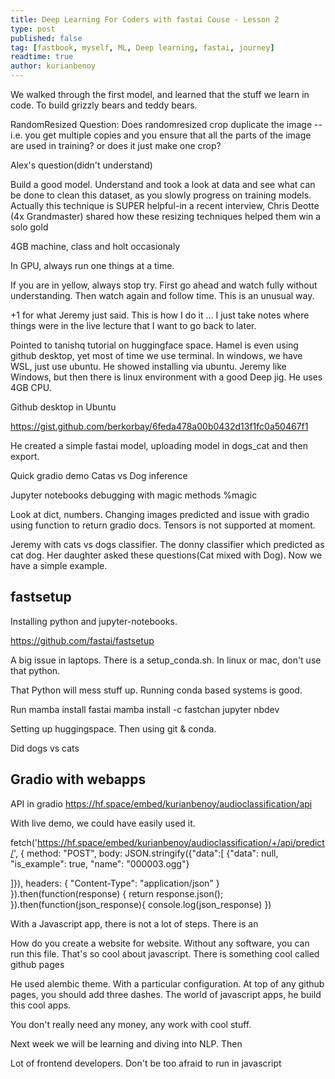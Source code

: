```yaml
---
title: Deep Learning For Coders with fastai Couse - Lesson 2
type: post
published: false
tag: [fastbook, myself, ML, Deep learning, fastai, journey]
readtime: true
author: kurianbenoy
---
```


We walked through the first model, and learned that the stuff we learn in code.
To build grizzly bears and teddy bears.

RandomResized Question:
Does randomresized crop duplicate the image -- i.e. you get multiple copies and you ensure that all the parts of the image are used in training? or does it just make one crop?

Alex's question(didn't understand)


Build a good model. Understand and took a look at data and see what can be done to clean this dataset, as you slowly progress on training models. Actually this technique is SUPER helpful-in a recent interview, Chris Deotte (4x Grandmaster) shared how these resizing techniques helped them win a solo gold

4GB machine, class and holt occasionaly

In GPU, always run one things at a time.

If you are in yellow, always stop try. First go ahead and watch fully without understanding.
Then watch again and follow time. This is an unusual way.

+1 for what Jeremy just said. This is how I do it ... I just take notes where things were in the live lecture that I want to go back to later.

Pointed to tanishq tutorial on huggingface space. Hamel is even using github desktop, yet
most of time we use terminal. In windows, we have WSL, just use ubuntu. He showed installing via
ubuntu. Jeremy like Windows, but then there is linux environment with a good Deep jig.
He uses 4GB CPU.

Github desktop in Ubuntu

https://gist.github.com/berkorbay/6feda478a00b0432d13f1fc0a50467f1

He created a simple fastai model, uploading model in dogs_cat and then export.

Quick gradio demo
Catas vs Dog inference

Jupyter notebooks debugging with magic methods %magic

Look at dict, numbers. Changing images predicted and issue with gradio using function to
return gradio docs. Tensors is not supported at moment.

Jeremy with cats vs dogs classifier. The donny classifier which predicted as cat dog.
Her daughter asked these questions(Cat mixed with Dog).
Now we have a simple example. 

## fastsetup

Installing python and jupyter-notebooks.

https://github.com/fastai/fastsetup

A big issue in laptops. There is a setup_conda.sh. In linux or mac, don't use that python.

That Python will mess stuff up. Running conda based systems is good.

Run mamba install fastai
mamba install -c fastchan jupyter nbdev

Setting up huggingspace. Then using git & conda.

Did dogs vs cats

## Gradio with webapps

API in gradio
https://hf.space/embed/kurianbenoy/audioclassification/api

With live demo, we could have easily used it.

fetch('https://hf.space/embed/kurianbenoy/audioclassification/+/api/predict/', { method: "POST", body: JSON.stringify({"data":[ {"data": null, "is_example": true, "name": "000003.ogg"}

]}), headers: { "Content-Type": "application/json" } }).then(function(response) { return response.json(); }).then(function(json_response){ console.log(json_response) })

With a Javascript app, there is not a lot of steps. There is an

How do you create a website for website. Without any software, you can run this file. That's so
cool about javascript. There is something cool called github pages

He used alembic theme. With a particular  configuration. At top of any github pages, you should
add three dashes. The world of javascript apps, he build this cool apps.

You don't really need any money, any work with cool stuff.

Next week we will be learning and diving into NLP. Then 

Lot of frontend developers. Don't be too afraid to run in javascript

